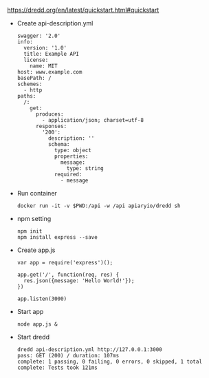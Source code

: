 https://dredd.org/en/latest/quickstart.html#quickstart

- Create api-description.yml
    ```
    swagger: '2.0'
    info:
      version: '1.0'
      title: Example API
      license:
        name: MIT
    host: www.example.com
    basePath: /
    schemes:
      - http
    paths:
      /:
        get:
          produces:
            - application/json; charset=utf-8
          responses:
            '200':
              description: ''
              schema:
                type: object
                properties:
                  message:
                    type: string
                required:
                  - message
- Run container
    ```
    docker run -it -v $PWD:/api -w /api apiaryio/dredd sh
- npm setting
    ```
    npm init
    npm install express --save
- Create app.js
    ```
    var app = require('express')();

    app.get('/', function(req, res) {
      res.json({message: 'Hello World!'});
    })

    app.listen(3000)
- Start app
    ```
    node app.js &
- Start dredd
    ```
    dredd api-description.yml http://127.0.0.1:3000
    pass: GET (200) / duration: 107ms
    complete: 1 passing, 0 failing, 0 errors, 0 skipped, 1 total
    complete: Tests took 121ms